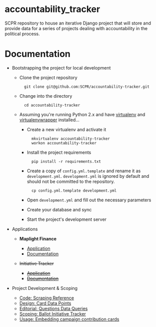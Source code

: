 accountability_tracker
======================

SCPR repository to house an iterative Django project that will store and provide data for a series of projects dealing with accountability in the political process.

Documentation
=============

* Bootstrapping the project for local development

    * Clone the project repository

            git clone git@github.com:SCPR/accountability-tracker.git

    * Change into the directory

            cd accountability-tracker

    * Assuming you're running Python 2.x and have [virtualenv](https://virtualenv.pypa.io/en/latest/) and [virtualenvwrapper](https://virtualenvwrapper.readthedocs.org/en/latest/) installed...

        * Create a new virtualenv and activate it

                mkvirtualenv accountability-tracker
                workon accountability-tracker

        * Install the project requirements

                pip install -r requirements.txt

        * Create a copy of ```config.yml.template``` and rename it as ```development.yml```. ```development.yml``` is ignored by default and should not be committed to the repository.

                cp config.yml.template development.yml

        * Open ```development.yml``` and fill out the necessary parameters

        * Create your database and sync

        * Start the project's development server

* Applications
    * **Maplight Finance**
        * [Application](/maplight_finance)
        * [Documentation](https://github.com/SCPR/accountability-tracker/wiki/Maplight-Finance)

    * ~~Initiative Tracker~~
        * ~~[Application]()~~
        * ~~[Documentation]()~~

* Project Development & Scoping
    * [Code: Scraping Reference](https://github.com/SCPR/accountability-tracker/wiki/Code:-Scraping-Reference)
    * [Design: Card Data Points](https://github.com/SCPR/accountability-tracker/wiki/Design:-Card-Data-Points)
    * [Editorial: Questions Data Queries](https://github.com/SCPR/accountability-tracker/wiki/Editorial:-Questions-Data-Queries)
    * [Scoping: Ballot Initiative Tracker](https://github.com/SCPR/accountability-tracker/wiki/Scoping:-Ballot-Initiative-Tracker)
    * [Usage: Embedding campaign contribution cards](https://github.com/SCPR/accountability-tracker/wiki/Usage:-Embedding-campaign-contribution-cards)